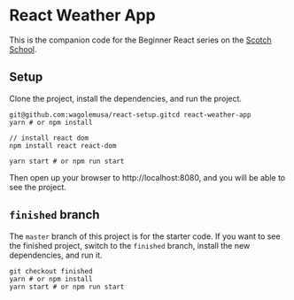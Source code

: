 # React Weather App

This is the companion code for the Beginner React series on the [Scotch School](https://school.scotch.io/).

## Setup

Clone the project, install the dependencies, and run the project.

```
git@github.com:wagolemusa/react-setup.gitcd react-weather-app
yarn # or npm install

// install react dom
npm install react react-dom  

yarn start # or npm run start
```

Then open up your browser to http://localhost:8080, and you will be able to see the project.

## `finished` branch

The `master` branch of this project is for the starter code. If you want to see the finished project, switch to the `finished` branch, install the new dependencies, and run it.

```
git checkout finished
yarn # or npm install
yarn start # or npm run start
```
